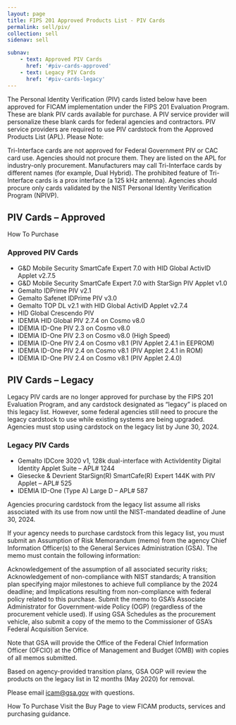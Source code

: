 ```yaml
---
layout: page
title: FIPS 201 Approved Products List - PIV Cards
permalink: sell/piv/
collection: sell
sidenav: sell

subnav:
    - text: Approved PIV Cards
      href: '#piv-cards-approved'
    - text: Legacy PIV Cards
      href: '#piv-cards-legacy'
---
```


The Personal Identity Verification (PIV) cards listed below have been approved for FICAM implementation under the FIPS 201 Evaluation Program. These are blank PIV cards available for purchase. A PIV service provider will personalize these blank cards for federal agencies and contractors. PIV service providers are required to use PIV cardstock from the Approved Products List (APL).
Please Note:

Tri-Interface cards are not approved for Federal Government PIV or CAC card use. Agencies should not procure them. They are listed on the APL for industry-only procurement.
Manufacturers may call Tri-Interface cards by different names (for example, Dual Hybrid). The prohibited feature of Tri-Interface cards is a prox interface (a 125 kHz antenna).
Agencies should procure only cards validated by the NIST Personal Identity Verification Program (NPIVP).

## PIV Cards – Approved

How To Purchase

### Approved PIV Cards

- G&D Mobile Security SmartCafe Expert 7.0 with HID Global ActivID Applet v2.7.5
- G&D Mobile Security SmartCafe Expert 7.0 with StarSign PIV Applet v1.0
- Gemalto IDPrime PIV v2.1
- Gemalto Safenet IDPrime PIV v3.0
- Gemalto TOP DL v2.1 with HID Global ActivID Applet v2.7.4
- HID Global Crescendo PIV
- IDEMIA HID Global PIV 2.7.4 on Cosmo v8.0
- IDEMIA ID-One PIV 2.3 on Cosmo v8.0
- IDEMIA ID-One PIV 2.3 on Cosmo v8.0 (High Speed)
- IDEMIA ID-One PIV 2.4 on Cosmo v8.1 (PIV Applet 2.4.1 in EEPROM)
- IDEMIA ID-One PIV 2.4 on Cosmo v8.1 (PIV Applet 2.4.1 in ROM)
- IDEMIA ID-One PIV 2.4 on Cosmo v8.1 (PIV Applet 2.4.0)

## PIV Cards – Legacy

Legacy PIV cards are no longer approved for purchase by the FIPS 201 Evaluation Program, and any cardstock designated as “legacy” is placed on this legacy list. However, some federal agencies still need to procure the legacy cardstock to use while existing systems are being upgraded. Agencies must stop using cardstock on the legacy list by June 30, 2024.

### Legacy PIV Cards
- Gemalto IDCore 3020 v1, 128k dual-interface with ActivIdentity Digital Identity Applet Suite – APL# 1244
- Giesecke & Devrient StarSign(R) SmartCafe(R) Expert 144K with PIV Applet – APL# 525
- IDEMIA ID-One (Type A) Large D – APL# 587

Agencies procuring cardstock from the legacy list assume all risks associated with its use from now until the NIST-mandated deadline of June 30, 2024.

If your agency needs to purchase cardstock from this legacy list, you must submit an Assumption of Risk Memorandum (memo) from the agency Chief Information Officer(s) to the General Services Administration (GSA). The memo must contain the following information:

Acknowledgement of the assumption of all associated security risks;
Acknowledgement of non-compliance with NIST standards;
A transition plan specifying major milestones to achieve full compliance by the 2024 deadline; and
Implications resulting from non-compliance with federal policy related to this purchase.
Submit the memo to GSA’s Associate Administrator for Government-wide Policy (OGP) (regardless of the procurement vehicle used). If using GSA Schedules as the procurement vehicle, also submit a copy of the memo to the Commissioner of GSA’s Federal Acquisition Service.

Note that GSA will provide the Office of the Federal Chief Information Officer (OFCIO) at the Office of Management and Budget (OMB) with copies of all memos submitted.

Based on agency-provided transition plans, GSA OGP will review the products on the legacy list in 12 months (May 2020) for removal.

Please email icam@gsa.gov with questions.

How To Purchase
Visit the Buy Page to view FICAM products, services and purchasing guidance.